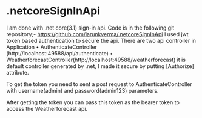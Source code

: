 # .netcoreSignInApi
I am done with .net core(3.1) sign-in api. Code is in the following git repository;-
https://github.com/iarunkverma/.netcoreSignInApi
I used jwt token based authentication to secure the api.
There are two api controller in Application
•	AuthenticateController (http://localhost:49588/api/authenticate)
•	WeatherforecastController(http://localhost:49588/weatherforecast) it is default controller generated by .net, I made it secure by putting [Authorize] attribute.

To get the token you need to sent a post request to AuthenticateController with username(admin) and password(admin123) parameters. 
 
After getting the token you can pass this token as the bearer token to access the Weatherforecast api.

 
